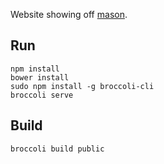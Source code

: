Website showing off [mason](http://mason-lang.org).

## Run

	npm install
	bower install
	sudo npm install -g broccoli-cli
	broccoli serve

## Build

	broccoli build public

